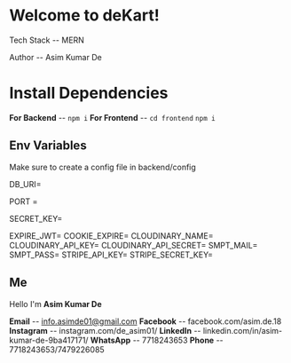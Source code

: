 # Welcome to deKart!

Tech Stack -- MERN

Author -- Asim Kumar De


# Install Dependencies

**For Backend**  -- `npm i`
**For Frontend** -- `cd frontend` `npm i`


## Env Variables
Make sure to create a config file in backend/config

DB_URI= 

PORT =

SECRET_KEY=

EXPIRE_JWT=
COOKIE_EXPIRE=
CLOUDINARY_NAME=
CLOUDINARY_API_KEY=
CLOUDINARY_API_SECRET=
SMPT_MAIL=
SMPT_PASS=
STRIPE_API_KEY=
STRIPE_SECRET_KEY=

## Me

Hello I'm **Asim Kumar De**

**Email** -- info.asimde01@gmail.com
**Facebook** -- facebook.com/asim.de.18
**Instagram** -- instagram.com/de_asim01/
**LinkedIn** -- linkedin.com/in/asim-kumar-de-9ba417171/
**WhatsApp** -- 7718243653
**Phone** -- 7718243653/7479226085
